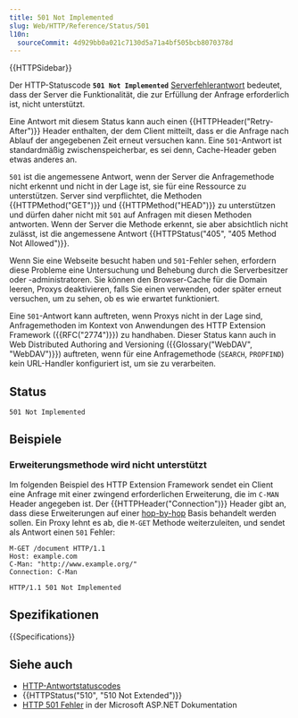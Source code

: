 ```yaml
---
title: 501 Not Implemented
slug: Web/HTTP/Reference/Status/501
l10n:
  sourceCommit: 4d929bb0a021c7130d5a71a4bf505bcb8070378d
---
```


{{HTTPSidebar}}

Der HTTP-Statuscode **`501 Not Implemented`** [Serverfehlerantwort](/de/docs/Web/HTTP/Reference/Status#server_error_responses) bedeutet, dass der Server die Funktionalität, die zur Erfüllung der Anfrage erforderlich ist, nicht unterstützt.

Eine Antwort mit diesem Status kann auch einen {{HTTPHeader("Retry-After")}} Header enthalten, der dem Client mitteilt, dass er die Anfrage nach Ablauf der angegebenen Zeit erneut versuchen kann. Eine `501`-Antwort ist standardmäßig zwischenspeicherbar, es sei denn, Cache-Header geben etwas anderes an.

`501` ist die angemessene Antwort, wenn der Server die Anfragemethode nicht erkennt und nicht in der Lage ist, sie für eine Ressource zu unterstützen. Server sind verpflichtet, die Methoden {{HTTPMethod("GET")}} und {{HTTPMethod("HEAD")}} zu unterstützen und dürfen daher nicht mit `501` auf Anfragen mit diesen Methoden antworten. Wenn der Server die Methode erkennt, sie aber absichtlich nicht zulässt, ist die angemessene Antwort {{HTTPStatus("405", "405 Method Not Allowed")}}.

Wenn Sie eine Webseite besucht haben und `501`-Fehler sehen, erfordern diese Probleme eine Untersuchung und Behebung durch die Serverbesitzer oder -administratoren. Sie können den Browser-Cache für die Domain leeren, Proxys deaktivieren, falls Sie einen verwenden, oder später erneut versuchen, um zu sehen, ob es wie erwartet funktioniert.

Eine `501`-Antwort kann auftreten, wenn Proxys nicht in der Lage sind, Anfragemethoden im Kontext von Anwendungen des HTTP Extension Framework ({{RFC("2774")}}) zu handhaben. Dieser Status kann auch in Web Distributed Authoring and Versioning ({{Glossary("WebDAV", "WebDAV")}}) auftreten, wenn für eine Anfragemethode (`SEARCH`, `PROPFIND`) kein URL-Handler konfiguriert ist, um sie zu verarbeiten.

## Status

```http
501 Not Implemented
```

## Beispiele

### Erweiterungsmethode wird nicht unterstützt

Im folgenden Beispiel des HTTP Extension Framework sendet ein Client eine Anfrage mit einer zwingend erforderlichen Erweiterung, die im `C-MAN` Header angegeben ist. Der {{HTTPHeader("Connection")}} Header gibt an, dass diese Erweiterungen auf einer [hop-by-hop](/de/docs/Web/HTTP/Reference/Headers#hop-by-hop_headers) Basis behandelt werden sollen. Ein Proxy lehnt es ab, die `M-GET` Methode weiterzuleiten, und sendet als Antwort einen `501` Fehler:

```http
M-GET /document HTTP/1.1
Host: example.com
C-Man: "http://www.example.org/"
Connection: C-Man
```

```http
HTTP/1.1 501 Not Implemented
```

## Spezifikationen

{{Specifications}}

## Siehe auch

- [HTTP-Antwortstatuscodes](/de/docs/Web/HTTP/Reference/Status)
- {{HTTPStatus("510", "510 Not Extended")}}
- [HTTP 501 Fehler](https://learn.microsoft.com/en-us/aspnet/web-api/overview/testing-and-debugging/troubleshooting-http-405-errors-after-publishing-web-api-applications) in der Microsoft ASP.NET Dokumentation
